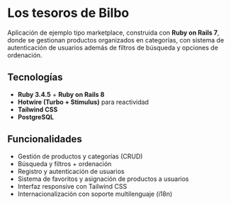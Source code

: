 # Los tesoros de Bilbo

Aplicación de ejemplo tipo marketplace, construida con **Ruby on Rails 7**, donde se gestionan productos organizados en categorías, con sistema de autenticación de usuarios además de filtros de búsqueda y opciones de ordenación.

## Tecnologías

- **Ruby 3.4.5** + **Ruby on Rails 8**  
- **Hotwire (Turbo + Stimulus)** para reactividad  
- **Tailwind CSS**  
- **PostgreSQL**

## Funcionalidades
- Gestión de productos y categorías (CRUD)  
- Búsqueda y filtros + ordenación
- Registro y autenticación de usuarios  
- Sistema de favoritos y asignación de productos a usuarios  
- Interfaz responsive con Tailwind CSS  
- Internacionalización con soporte multilenguaje (i18n)
